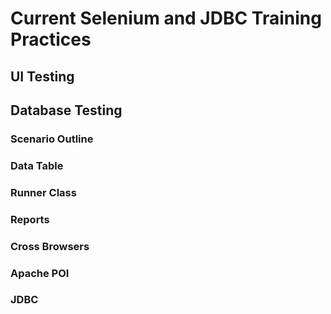 # Current Selenium and JDBC Training Practices

## UI Testing
## Database Testing

### Scenario Outline
### Data Table
### Runner Class
### Reports
### Cross Browsers
### Apache POI
### JDBC
